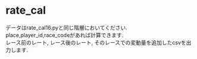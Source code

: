 # rate_cal

データはrate_cal16.pyと同じ階層においてください.\
place,player_id,race_codeがあれば計算できます.\
レース前のレート, レース後のレート, そのレースでの変動量を追加したcsvを出力します.
